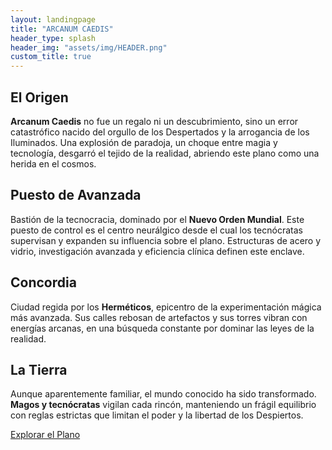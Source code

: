 ```yaml
---
layout: landingpage
title: "ARCANUM CAEDIS"
header_type: splash
header_img: "assets/img/HEADER.png"
custom_title: true
---
```

<section class="px-6 md:px-24 py-16 card-arcana">
  <h2 class="text-4xl mb-4">El Origen</h2>
  <p>
    <strong>Arcanum Caedis</strong> no fue un regalo ni un descubrimiento, sino un error catastrófico nacido del orgullo de los Despertados y la arrogancia de los Iluminados.
    Una explosión de paradoja, un choque entre magia y tecnología, desgarró el tejido de la realidad, abriendo este plano como una herida en el cosmos.
  </p>
</section>

<section class="px-6 md:px-24 py-16 bg-gray-900 text-gray-100">
  <h2 class="text-4xl mb-4">Puesto de Avanzada</h2>
  <p>
    Bastión de la tecnocracia, dominado por el <strong>Nuevo Orden Mundial</strong>. Este puesto de control es el centro neurálgico desde el cual los tecnócratas supervisan y expanden su influencia sobre el plano. 
    Estructuras de acero y vidrio, investigación avanzada y eficiencia clínica definen este enclave.
  </p>
</section>

<section class="px-6 md:px-24 py-16 card-arcana">
  <h2 class="text-4xl mb-4">Concordia</h2>
  <p>
    Ciudad regida por los <strong>Herméticos</strong>, epicentro de la experimentación mágica más avanzada. Sus calles rebosan de artefactos y sus torres vibran con energías arcanas, en una búsqueda constante por dominar las leyes de la realidad.
  </p>
</section>

<section class="px-6 md:px-24 py-16 bg-gray-800 text-gray-100">
  <h2 class="text-4xl mb-4">La Tierra</h2>
  <p>
    Aunque aparentemente familiar, el mundo conocido ha sido transformado. <strong>Magos y tecnócratas</strong> vigilan cada rincón, manteniendo un frágil equilibrio con reglas estrictas que limitan el poder y la libertad de los Despiertos.
  </p>
</section>

<div class="text-center py-12">
  <a href="/explorar" class="btn-arcano text-lg">Explorar el Plano</a>
</div>
